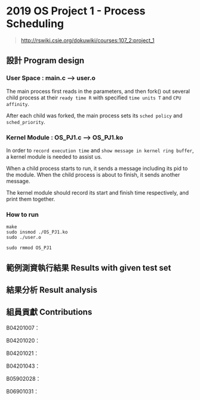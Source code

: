 # 2019 OS Project 1 - Process Scheduling
> http://rswiki.csie.org/dokuwiki/courses:107_2:project_1

## 設計 Program design
### User Space : main.c --> user.o

The main process first reads in the parameters, and then fork() out several child process at their `ready time R` with specified `time units T` and `CPU affinity`.

After each child was forked, the main process sets its `sched policy` and `sched_priority`.

### Kernel Module : OS_PJ1.c --> OS_PJ1.ko

In order to `record execution time` and `show message in kernel ring buffer`, a kernel module is needed to assist us.

When a child process starts to run, it sends a message including its pid to the module.
When the child process is about to finish, it sends another message.

The kernel module should record its start and finish time respectively, and print them together.

### How to run

    make
    sudo insmod ./OS_PJ1.ko
    sudo ./user.o

    sudo rmmod OS_PJ1

## 範例測資執行結果 Results with given test set

## 結果分析 Result analysis

## 組員貢獻 Contributions

B04201007：

B04201020：

B04201021：

B04201043：

B05902028：

B06901031：
